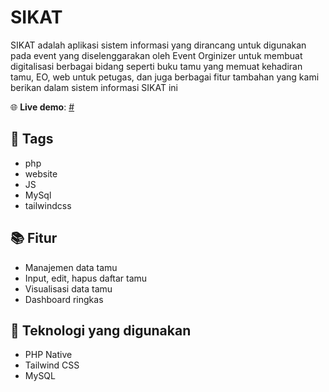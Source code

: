 # SIKAT

SIKAT adalah aplikasi sistem informasi yang dirancang untuk digunakan pada event yang diselenggarakan oleh Event Orginizer untuk membuat digitalisasi berbagai bidang seperti buku tamu yang memuat kehadiran tamu,
EO, web untuk petugas, dan juga berbagai fitur tambahan yang kami berikan dalam sistem informasi SIKAT ini 

🌐 **Live demo**: [#](#)

## 🔖 Tags
- php
- website
- JS
- MySql
- tailwindcss

## 📚 Fitur
- Manajemen data tamu
- Input, edit, hapus daftar tamu
- Visualisasi data tamu
- Dashboard ringkas

## 🚀 Teknologi yang digunakan
- PHP Native
- Tailwind CSS
- MySQL


